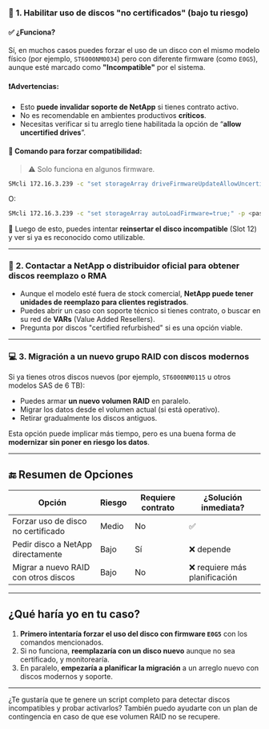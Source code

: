 
### 🔁 **1. Habilitar uso de discos "no certificados" (bajo tu riesgo)**

#### ✅ ¿Funciona?
Sí, en muchos casos puedes forzar el uso de un disco con el mismo modelo físico (por ejemplo, `ST6000NM0034`) pero con diferente firmware (como `E0G5`), aunque esté marcado como **"Incompatible"** por el sistema.

#### ❗️Advertencias:
- Esto **puede invalidar soporte de NetApp** si tienes contrato activo.
- No es recomendable en ambientes productivos **críticos**.
- Necesitas verificar si tu arreglo tiene habilitada la opción de “**allow uncertified drives**”.

#### 🔧 Comando para forzar compatibilidad:
> ⚠️ Solo funciona en algunos firmware.

```bash
SMcli 172.16.3.239 -c "set storageArray driveFirmwareUpdateAllowUncertifiedDrives=true;" -p <password> -R admin
```

O:

```bash
SMcli 172.16.3.239 -c "set storageArray autoLoadFirmware=true;" -p <password> -R admin
```

🔁 Luego de esto, puedes intentar **reinsertar el disco incompatible** (Slot 12) y ver si ya es reconocido como utilizable.

---

### 🧠 **2. Contactar a NetApp o distribuidor oficial para obtener discos reemplazo o RMA**

- Aunque el modelo esté fuera de stock comercial, **NetApp puede tener unidades de reemplazo para clientes registrados**.
- Puedes abrir un caso con soporte técnico si tienes contrato, o buscar en su red de **VARs** (Value Added Resellers).
- Pregunta por discos "certified refurbished" si es una opción viable.

---

### 💻 **3. Migración a un nuevo grupo RAID con discos modernos**

Si ya tienes otros discos nuevos (por ejemplo, `ST6000NM0115` u otros modelos SAS de 6 TB):

- Puedes armar **un nuevo volumen RAID** en paralelo.
- Migrar los datos desde el volumen actual (si está operativo).
- Retirar gradualmente los discos antiguos.

Esta opción puede implicar más tiempo, pero es una buena forma de **modernizar sin poner en riesgo los datos**.

---

## 🔚 Resumen de Opciones

| Opción | Riesgo | Requiere contrato | ¿Solución inmediata? |
|--------|--------|-------------------|-----------------------|
| Forzar uso de disco no certificado | Medio | No | ✅ |
| Pedir disco a NetApp directamente | Bajo | Sí | ❌ depende |
| Migrar a nuevo RAID con otros discos | Bajo | No | ❌ requiere más planificación |

---

## ¿Qué haría yo en tu caso?

1. **Primero intentaría forzar el uso del disco con firmware `E0G5`** con los comandos mencionados.
2. Si no funciona, **reemplazaría con un disco nuevo** aunque no sea certificado, y monitorearía.
3. En paralelo, **empezaría a planificar la migración** a un arreglo nuevo con discos modernos y soporte.

---

¿Te gustaría que te genere un script completo para detectar discos incompatibles y probar activarlos? También puedo ayudarte con un plan de contingencia en caso de que ese volumen RAID no se recupere.
